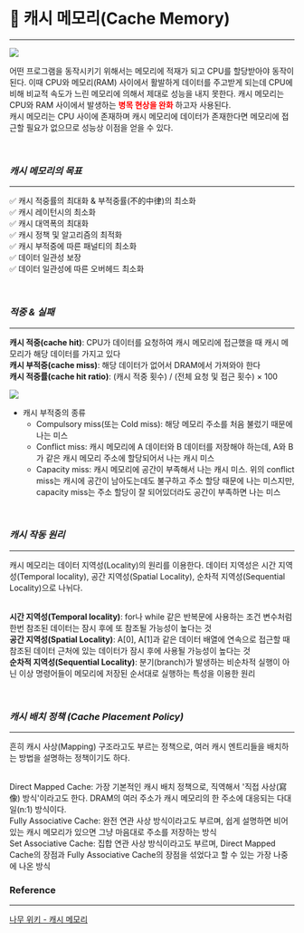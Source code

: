# 🎯 캐시 메모리(Cache Memory)
- - -
<img src="https://user-images.githubusercontent.com/55771326/227702516-3dfbdd4a-d70a-4574-af78-83f2c893f2b4.png">

<br>

어떤 프로그램을 동작시키기 위해서는 메모리에 적재가 되고 CPU를 할당받아야 동작이 된다.
이때 CPU와 메모리(RAM) 사이에서 활발하게 데이터를 주고받게 되는데 CPU에 비해 비교적 속도가 느린 메모리에 의해서 제대로 성능을 내지 못한다.
캐시 메모리는 CPU와 RAM 사이에서 발생하는 <span style="color:red">**병목 현상을 완화**</span> 하고자 사용된다. <br>
캐시 메모리는 CPU 사이에 존재하며 캐시 메모리에 데이터가 존재한다면 메모리에 접근할 필요가 없으므로 성능상 이점을 얻을 수 있다.

<br>

### **_캐시 메모리의 목표_**
- - -
✅ 캐시 적중률의 최대화 & 부적중률(不的中律)의 최소화 <br>
✅ 캐시 레이턴시의 최소화 <br>
✅ 캐시 대역폭의 최대화 <br>
✅ 캐시 정책 및 알고리즘의 최적화 <br>
✅ 캐시 부적중에 따른 패널티의 최소화 <br>
✅ 데이터 일관성 보장 <br>
✅ 데이터 일관성에 따른 오버헤드 최소화 <br>

<br>

### **_적중 & 실패_**
- - -
**캐시 적중(cache hit)**: CPU가 데이터를 요청하여 캐시 메모리에 접근했을 때 캐시 메모리가 해당 데이터를 가지고 있다 <br>
**캐시 부적중(cache miss)**: 해당 데이터가 없어서 DRAM에서 가져와야 한다 <br>
**캐시 적중률(cache hit ratio)**: (캐시 적중 횟수) / (전체 요청 및 접근 횟수) × 100

<img src="https://mangchhe.github.io/assets/postImages/CacheMemory/dataFlowChart.png">

* 캐시 부적중의 종류
  * Compulsory miss(또는 Cold miss): 해당 메모리 주소를 처음 불렀기 때문에 나는 미스
  * Conflict miss: 캐시 메모리에 A 데이터와 B 데이터를 저장해야 하는데, A와 B가 같은 캐시 메모리 주소에 할당되어서 나는 캐시 미스
  * Capacity miss: 캐시 메모리에 공간이 부족해서 나는 캐시 미스. 위의 conflict miss는 캐시에 공간이 남아도는데도 불구하고 주소 할당 때문에 나는 미스지만, capacity miss는 주소 할당이 잘 되어있더라도 공간이 부족하면 나는 미스

<br>

### **_캐시 작동 원리_**
- - -
캐시 메모리는 데이터 지역성(Locality)의 원리를 이용한다. 데이터 지역성은 시간 지역성(Temporal locality), 공간 지역성(Spatial Locality), 순차적 지역성(Sequential Locality)으로 나뉘다. <br>
<br>

**시간 지역성(Temporal locality)**: for나 while 같은 반복문에 사용하는 조건 변수처럼 한번 참조된 데이터는 잠시 후에 또 참조될 가능성이 높다는 것 <br>
**공간 지역성(Spatial Locality)**: A[0], A[1]과 같은 데이터 배열에 연속으로 접근할 때 참조된 데이터 근처에 있는 데이터가 잠시 후에 사용될 가능성이 높다는 것 <br>
**순차적 지역성(Sequential Locality)**: 분기(branch)가 발생하는 비순차적 실행이 아닌 이상 명령어들이 메모리에 저장된 순서대로 실행하는 특성을 이용한 원리 <br>

<br>

### **_캐시 배치 정책 (Cache Placement Policy)_**
- - -
흔히 캐시 사상(Mapping) 구조라고도 부르는 정책으로, 여러 캐시 엔트리들을 배치하는 방법을 설명하는 정책이기도 하다. <br>
<br>

Direct Mapped Cache: 가장 기본적인 캐시 배치 정책으로, 직역해서 '직접 사상(寫像) 방식'이라고도 한다. DRAM의 여러 주소가 캐시 메모리의 한 주소에 대응되는 다대일(n:1) 방식이다. <br>
Fully Associative Cache: 완전 연관 사상 방식이라고도 부르며, 쉽게 설명하면 비어있는 캐시 메모리가 있으면 그냥 마음대로 주소를 저장하는 방식 <br>
Set Associative Cache: 집합 연관 사상 방식이라고도 부르며, Direct Mapped Cache의 장점과 Fully Associative Cache의 장점을 섞었다고 할 수 있는 가장 나중에 나온 방식 <br>

### Reference
- - -
[나무 위키 - 캐시 메모리](https://namu.wiki/w/%EC%BA%90%EC%8B%9C%20%EB%A9%94%EB%AA%A8%EB%A6%AC)
